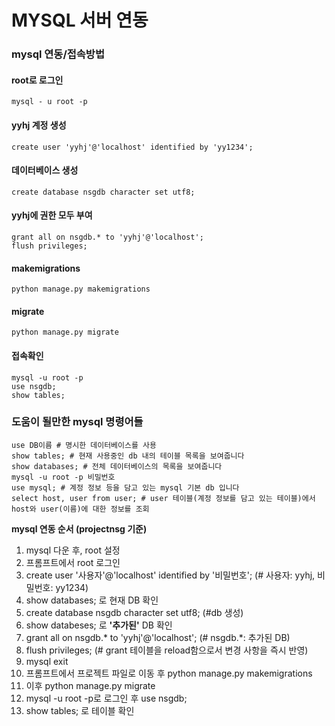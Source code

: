# MYSQL 서버 연동

### mysql 연동/접속방법

#### root로 로그인

```
mysql - u root -p
```

#### yyhj 계정 생성

```
create user 'yyhj'@'localhost' identified by 'yy1234';
```

#### 데이터베이스 생성

```
create database nsgdb character set utf8;
```

#### yyhj에 권한 모두 부여

```
grant all on nsgdb.* to 'yyhj'@'localhost';
flush privileges;
```

#### makemigrations

```
python manage.py makemigrations
```

#### migrate

```
python manage.py migrate
```

#### 접속확인

```
mysql -u root -p
use nsgdb;
show tables;
```

### 도움이 될만한 mysql 명령어들

```
use DB이름 # 명시한 데이터베이스를 사용
show tables; # 현재 사용중인 db 내의 테이블 목록을 보여줍니다
show databases; # 전체 데이터베이스의 목록을 보여줍니다
mysql -u root -p 비밀번호
use mysql; # 계정 정보 등을 담고 있는 mysql 기본 db 입니다
select host, user from user; # user 테이블(계정 정보를 담고 있는 테이블)에서 host와 user(이름)에 대한 정보를 조회
```



**mysql 연동 순서 (projectnsg 기준)**

1. mysql 다운 후, root 설정
2. 프롬프트에서 root 로그인
3. create user '사용자'@'localhost' identified by '비밀번호';   (# 사용자: yyhj, 비밀번호: yy1234)
4. show databases; 로 현재 DB 확인
5. create database nsgdb character set utf8;  (#db 생성)
6. show databeses; 로 **'추가된'** DB 확인
7. grant all on nsgdb.* to 'yyhj'@'localhost';  (# nsgdb.*: 추가된 DB)
8. flush privileges; (# grant 테이블을 reload함으로서 변경 사항을 즉시 반영)
9. mysql exit
10. 프롬프트에서 프로젝트 파일로 이동 후 python manage.py makemigrations
11. 이후 python manage.py migrate
12. mysql -u root -p로 로그인 후 use nsgdb;
13. show tables; 로 테이블 확인